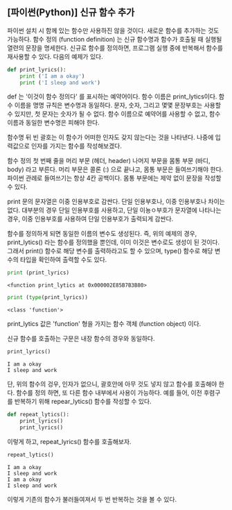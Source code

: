 ## [파이썬(Python)] 신규 함수 추가
파이썬 설치 시 함께 있는 함수만 사용하진 않을 것이다. 새로운 함수를 추가하는 것도 가능하다. 함수 정의 (function definition) 는 신규 함수명과 함수가 호출될 때 실행될 열련의 문장을 명세한다. 신규로 함수를 정의하면, 프로그램 실행 중에 반복해서 함수를 재사용할 수 있다. 다음의 예제가 있다.


```python
def print_lyrics():
    print ('I am a okay')
    print ('I sleep and work')
```

def 는 '이것이 함수 정의다' 를 표시하는 예약어이다. 함수 이름은 print_lytics이다. 함수 이름을 명명 규칙은 변수명과 동일하다. 문자, 숫자, 그리고 몇몇 문장부호는 사용할 수 있지만, 첫 문자는 숫자가 될 수 없다. 함수 이름으로 예약어를 사용할 수 없고, 함수 이름과 동일한 변수명은 피해야 한다.

함수명 뒤 빈 괄호는 이 함수가 어떠한 인자도 갖지 않는다는 것을 나타낸다. 나중에 입력값으로 인자를 가지는 함수를 작성해보겠다.

함수 정의 첫 번째 줄을 머리 부문 (헤더, header) 나머지 부문을 몸통 부문 (바디, body) 라고 부른다. 머리 부문은 콜론 (:) 으로 끝나고, 몸통 부문은 들여쓰기해야 한다. 파이썬 관례로 들여쓰기는 항상 4칸 공백이다. 몸통 부문에는 제약 없이 문장을 작성할 수 있다.

print 문의 문자열은 이중 인용부호로 감싼다. 단일 인용부호나, 이중 인용부호나 차이는 없다. 대부분의 경우 단일 인용부호를 사용하고, 단일 이뇽ㅇ부호가 문자열에 나타나는 경우, 이중 인용부호를 사용하여 단일 인용부호가 출력되게 감싼다.

함수를 정의하게 되면 동일한 이름의 변수도 생성된다. 즉, 위의 예제의 경우, print_lytics() 라는 함수를 정의했을 뿐인데, 이미 이것은 변수로도 생성이 된 것이다. 그래서 print() 함수로 해당 변수를 출력하라고도 할 수 있으며, type() 함수로 해당 변수의 타입을 확인하여 출력할 수도 있다.


```python
print (print_lyrics)
```

    <function print_lytics at 0x000002E85B7B3B80>
    


```python
print (type(print_lyrics))
```

    <class 'function'>
    

print_lytics 값은 'function' 형을 가지는 함수 객체 (function object) 이다.

신규 함수를 호출하는 구문은 내장 함수의 경우와 동일하다.


```python
print_lyrics()
```

    I am a okay
    I sleep and work
    

단, 위의 함수의 겅우, 인자가 없으니, 괄호안에 아무 것도 넣지 않고 함수를 호출해야 한다. 함수를 정의 하면, 또 다른 함수 내부에서 사용이 가능하다. 예를 들어, 이전 후렴구를 반복하기 위해 repear_lytics() 함수를 작성할 수 있다.


```python
def repeat_lytics():
    print_lyrics()
    print_lyrics()
```

이렇게 하고, repeat_lyrics() 함수를 호출해보자.


```python
repeat_lytics()
```

    I am a okay
    I sleep and work
    I am a okay
    I sleep and work
    

이렇게 기존의 함수가 불러들여져서 두 번 반복하는 것을 볼 수 있다.
